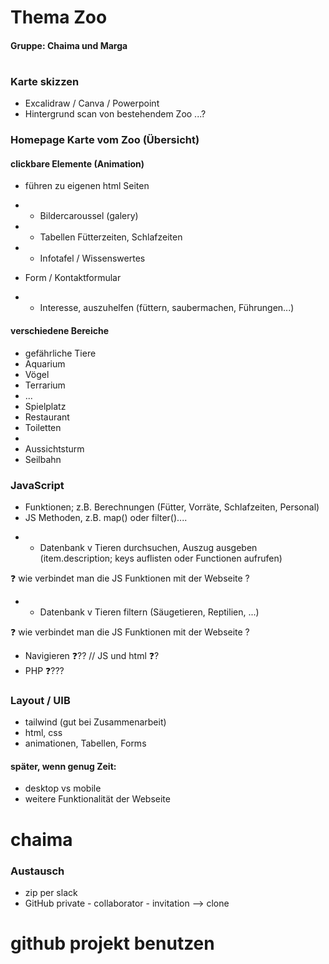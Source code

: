 # Thema Zoo
#### Gruppe: Chaima und Marga
#
### Karte skizzen
- Excalidraw / Canva / Powerpoint
- Hintergrund scan von bestehendem Zoo ...?

### Homepage Karte vom Zoo (Übersicht)
#### clickbare Elemente (Animation)
* führen zu eigenen html Seiten 
- - Bildercaroussel (galery)

- - Tabellen Fütterzeiten, Schlafzeiten

- - Infotafel / Wissenswertes

* Form / Kontaktformular
- - Interesse, auszuhelfen (füttern, saubermachen, Führungen...)

#### verschiedene Bereiche
* gefährliche Tiere
* Aquarium
* Vögel
* Terrarium
* ...
* Spielplatz
* Restaurant
* Toiletten
* 
* Aussichtsturm
* Seilbahn

### JavaScript 
* Funktionen; z.B. Berechnungen (Fütter, Vorräte, Schlafzeiten, Personal)
* JS Methoden, z.B. map() oder filter()....
 - - Datenbank v Tieren durchsuchen, Auszug ausgeben (item.description; keys auflisten oder Functionen aufrufen) 

 ❓️ wie verbindet man die JS Funktionen mit der Webseite ?

 - - Datenbank v Tieren filtern (Säugetieren, Reptilien, ...)

❓️ wie verbindet man die JS Funktionen mit der Webseite ?

* Navigieren ❓️??  // JS und html ❓️?
* PHP ❓️??? 

### Layout / UIB
* tailwind (gut bei Zusammenarbeit)
* html, css
* animationen, Tabellen, Forms

#### später, wenn genug Zeit:
- desktop vs mobile
- weitere Funktionalität der Webseite

# chaima 

### Austausch
* zip per slack
* GitHub private - collaborator - invitation --> clone
# github projekt benutzen

#
